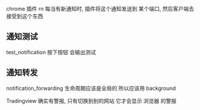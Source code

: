 
chrome 插件  rn
每当有新通知时, 插件将这个通知发送到 某个端口, 然后客户端去接受到这个东西


## 通知测试
test_notification
按下按钮 会输出测试




## 通知转发

notification_forwarding
生命周期应该是全局的 所以应该用  background


Tradingview 确实有警报, 只有切换到别的网站 它才会显示 浏览器 的警报


